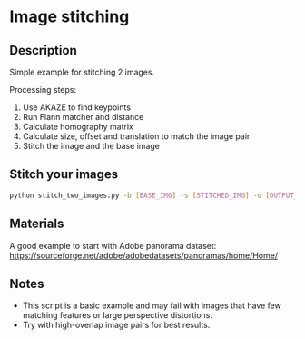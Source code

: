 # Image stitching

## Description
Simple example for stitching 2 images.

Processing steps:
1. Use AKAZE to find keypoints
2. Run Flann matcher and distance
3. Calculate homography matrix
4. Calculate size, offset and translation to match the image pair
5. Stitch the image and the base image

## Stitch your images
```bash
python stitch_two_images.py -b [BASE_IMG] -s [STITCHED_IMG] -o [OUTPUT_IMG]
```

## Materials
A good example to start with
Adobe panorama dataset: https://sourceforge.net/adobe/adobedatasets/panoramas/home/Home/

## Notes
- This script is a basic example and may fail with images that have few matching features or large perspective distortions.
- Try with high-overlap image pairs for best results.